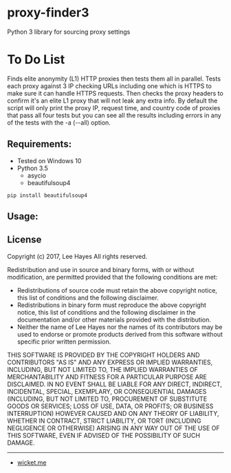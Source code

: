 # proxy-finder3
Python 3 library for sourcing proxy settings

To Do List
==================

Finds elite anonymity (L1) HTTP proxies then tests them all in parallel. Tests each proxy against 3 IP checking URLs including one which is HTTPS to make sure it can handle HTTPS requests. Then checks the proxy headers to confirm it's an elite L1 proxy that will not leak any extra info. By default the script will only print the proxy IP, request time, and country code of proxies that pass all four tests but you can see all the results including errors in any of the tests with the -a (--all) option. 

Requirements:
------
* Tested on Windows 10
* Python 3.5
  * asycio
  * beautifulsoup4
```
pip install beautifulsoup4
```

Usage:
------




License
-------

Copyright (c) 2017, Lee Hayes
All rights reserved.

Redistribution and use in source and binary forms, with or without
modification, are permitted provided that the following conditions are met:
* Redistributions of source code must retain the above copyright notice, this list of conditions and the following disclaimer.
* Redistributions in binary form must reproduce the above copyright notice, this list of conditions and the following disclaimer in the documentation and/or other materials provided with the distribution.
* Neither the name of Lee Hayes nor the names of its contributors may be used to endorse or promote products derived from this software without specific prior written permission.

THIS SOFTWARE IS PROVIDED BY THE COPYRIGHT HOLDERS AND CONTRIBUTORS "AS IS" AND
ANY EXPRESS OR IMPLIED WARRANTIES, INCLUDING, BUT NOT LIMITED TO, THE IMPLIED
WARRANTIES OF MERCHANTABILITY AND FITNESS FOR A PARTICULAR PURPOSE ARE
DISCLAIMED. IN NO EVENT SHALL <COPYRIGHT HOLDER> BE LIABLE FOR ANY
DIRECT, INDIRECT, INCIDENTAL, SPECIAL, EXEMPLARY, OR CONSEQUENTIAL DAMAGES
(INCLUDING, BUT NOT LIMITED TO, PROCUREMENT OF SUBSTITUTE GOODS OR SERVICES;
LOSS OF USE, DATA, OR PROFITS; OR BUSINESS INTERRUPTION) HOWEVER CAUSED AND
ON ANY THEORY OF LIABILITY, WHETHER IN CONTRACT, STRICT LIABILITY, OR TORT
(INCLUDING NEGLIGENCE OR OTHERWISE) ARISING IN ANY WAY OUT OF THE USE OF THIS
SOFTWARE, EVEN IF ADVISED OF THE POSSIBILITY OF SUCH DAMAGE.


***
* [wicket.me](http://wicket.me)

